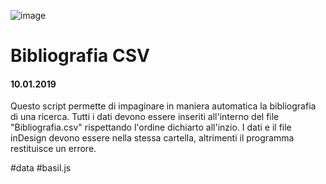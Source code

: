 ![image](https://github.com/KeremTurkyilmaz/TypeMismatchSketches/blob/master/Bibliografia%20CSV/image/Bibliografia.jpg)

# Bibliografia CSV

#### 10.01.2019

Questo script permette di impaginare in maniera automatica la bibliografia di una ricerca. Tutti i dati devono essere inseriti all'interno del file "Bibliografia.csv" rispettando l'ordine dichiarto all'inzio. I dati e il file inDesign devono essere nella stessa cartella, altrimenti il programma restituisce un errore.

\#data \#basil.js
